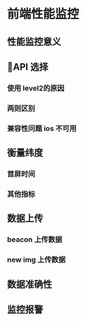 # 前端性能监控

## 性能监控意义

## API 选择

### 使用 level2的原因

### 两则区别

### 兼容性问题   ios 不可用

## 衡量纬度

### 首屏时间

### 其他指标

## 数据上传

### beacon 上传数据

### new img  上传数据

## 数据准确性

## 监控报警


